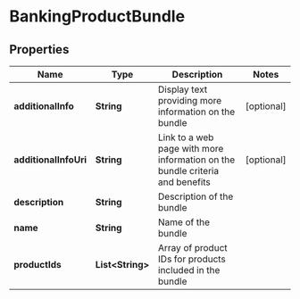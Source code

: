 

# BankingProductBundle

## Properties

Name | Type | Description | Notes
------------ | ------------- | ------------- | -------------
**additionalInfo** | **String** | Display text providing more information on the bundle |  [optional]
**additionalInfoUri** | **String** | Link to a web page with more information on the bundle criteria and benefits |  [optional]
**description** | **String** | Description of the bundle | 
**name** | **String** | Name of the bundle | 
**productIds** | **List&lt;String&gt;** | Array of product IDs for products included in the bundle | 



